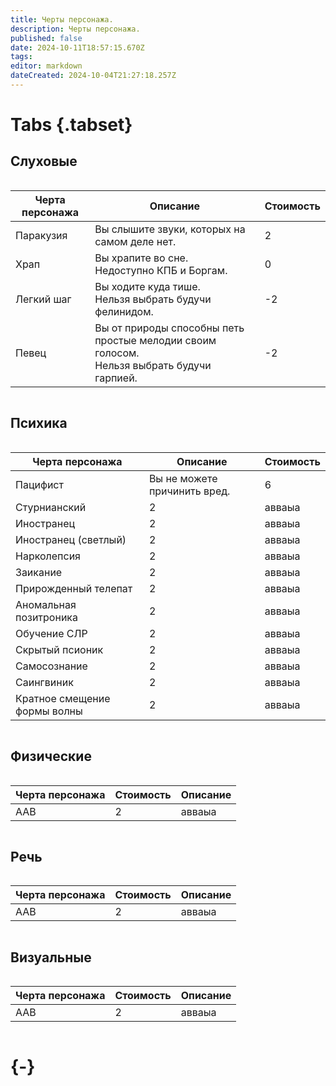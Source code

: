```yaml
---
title: Черты персонажа.
description: Черты персонажа.
published: false
date: 2024-10-11T18:57:15.670Z
tags: 
editor: markdown
dateCreated: 2024-10-04T21:27:18.257Z
---
```



# Tabs {.tabset}
## Слуховые

<center style="overflow-x: auto">
  <table class="traits">
    <thead>
      <tr>
        <th>Черта персонажа</th>
        <th>Описание</th>
        <th>Стоимость</th>
      </tr>
    </thead>
    <tbody>
      <tr>
        <td>Паракузия</td>
        <td>Вы слышите звуки, которых на самом деле нет.</td>
        <td>2</td>
      </tr>
      <tr>
        <td>Храп</td>
        <td>Вы храпите во сне. <br>Недоступно КПБ и Боргам.</td>
        <td>0</td>
      </tr>
      <tr>
        <td>Легкий шаг</td>
        <td>Вы ходите куда тише.<br>Нельзя выбрать будучи фелинидом.</td>
        <td>-2</td>
      </tr>
      <tr>
        <td>Певец</td>
        <td>Вы от природы способны петь простые мелодии своим голосом.<br>Нельзя выбрать будучи гарпией.</td>
        <td>-2</td>
      </tr>
    </tbody>
  </table>
</center>

## Психика

<center style="overflow-x: auto">
  <table class="traits">
    <thead>
      <tr>
        <th>Черта персонажа</th>
        <th>Описание</th>
        <th>Стоимость</th>
      </tr>
    </thead>
    <tbody>
      <tr>
        <td>Пацифист</td>
        <td>Вы не можете причинить вред.</td>
        <td>6</td>
      </tr>
      <tr>
        <td>Стурнианский</td>
        <td>2</td>
        <td>авваыа</td>
      </tr>
      <tr>
        <td>Иностранец</td>
        <td>2</td>
        <td>авваыа</td>
      </tr>
      <tr>
        <td>Иностранец (светлый)</td>
        <td>2</td>
        <td>авваыа</td>
      </tr>
      <tr>
        <td>Нарколепсия</td>
        <td>2</td>
        <td>авваыа</td>
      </tr>
      <tr>
        <td>Заикание</td>
        <td>2</td>
        <td>авваыа</td>
      </tr>
      <tr>
        <td>Прирожденный телепат</td>
        <td>2</td>
        <td>авваыа</td>
      </tr>
      <tr>
        <td>Аномальная позитроника</td>
        <td>2</td>
        <td>авваыа</td>
      </tr>
      <tr>
        <td>Обучение СЛР</td>
        <td>2</td>
        <td>авваыа</td>
      </tr>
      <tr>
        <td>Скрытый псионик</td>
        <td>2</td>
        <td>авваыа</td>
      </tr>
      <tr>
        <td>Самосознание</td>
        <td>2</td>
        <td>авваыа</td>
      </tr>
      <tr>
        <td>Саингвиник</td>
        <td>2</td>
        <td>авваыа</td>
      </tr>
      <tr>
        <td>Кратное смещение формы волны</td>
        <td>2</td>
        <td>авваыа</td>
      </tr>
    </tbody>
  </table>
</center>

## Физические

<center style="overflow-x: auto">
  <table class="traits">
    <thead>
      <tr>
        <th>Черта персонажа</th>
        <th>Стоимость</th>
        <th>Описание</th>
      </tr>
    </thead>
    <tbody>
      <tr>
        <td>ААВ</td>
        <td>2</td>
        <td>авваыа</td>
      </tr>
    </tbody>
  </table>
</center>

## Речь

<center style="overflow-x: auto">
  <table class="traits">
    <thead>
      <tr>
        <th>Черта персонажа</th>
        <th>Стоимость</th>
        <th>Описание</th>
      </tr>
    </thead>
    <tbody>
      <tr>
        <td>ААВ</td>
        <td>2</td>
        <td>авваыа</td>
      </tr>
    </tbody>
  </table>
</center>

## Визуальные

<center style="overflow-x: auto">
  <table class="traits">
    <thead>
      <tr>
        <th>Черта персонажа</th>
        <th>Стоимость</th>
        <th>Описание</th>
      </tr>
    </thead>
    <tbody>
      <tr>
        <td>ААВ</td>
        <td>2</td>
        <td>авваыа</td>
      </tr>
    </tbody>
  </table>
</center>

# {-}